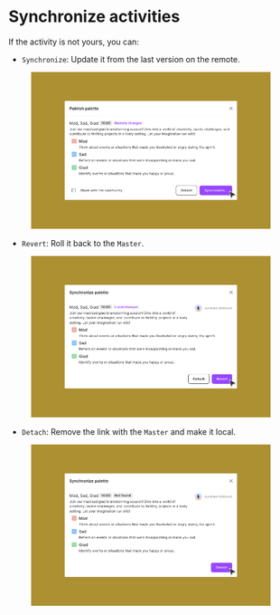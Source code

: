 # Synchronize activities

If the activity is not yours, you can:

* `Synchronize`: Update it from the last version on the remote.

<figure><img src="../../.gitbook/assets/publish-activity_publish-sync.png" alt=""><figcaption></figcaption></figure>

* `Revert`: Roll it back to the `Master`.

<figure><img src="../../.gitbook/assets/publish-activity_sync-revert.png" alt=""><figcaption></figcaption></figure>

* `Detach`: Remove the link with the `Master` and make it local.

<figure><img src="../../.gitbook/assets/publish-activity_sync-detach.png" alt=""><figcaption></figcaption></figure>
